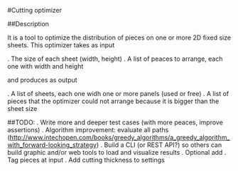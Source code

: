 #Cutting optimizer

##Description

It is a tool to optimize the distribution of pieces on one or more 2D fixed size sheets. This optimizer takes as input

. The size of each sheet (width, height)
. A list of peaces to arrange, each one with width and height

and produces as output

. A list of sheets, each one widh one or more panels (used or free)
. A list of pieces that the optimizer could not arrange because it is bigger than the sheet size


##TODO:
. Write more and deeper test cases (with more peaces, improve assertions)
. Algorithm improvement: evaluate all paths (http://www.intechopen.com/books/greedy_algorithms/a_greedy_algorithm_with_forward-looking_strategy)
. Build a CLI (or REST API?) so others can build graphic and/or web tools to load and visualize results
. Optional add
. Tag pieces at input
. Add cutting thickness to settings


